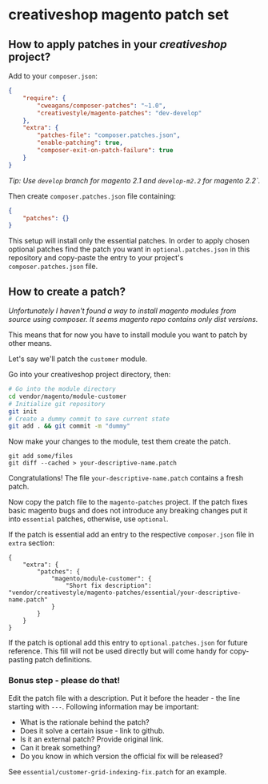 creativeshop magento patch set
==============================

## How to apply patches in your *creativeshop* project?

Add to your `composer.json`:
```json
{
    "require": {
        "cweagans/composer-patches": "~1.0",
        "creativestyle/magento-patches": "dev-develop"
    },
    "extra": {
        "patches-file": "composer.patches.json",
        "enable-patching": true,
        "composer-exit-on-patch-failure": true
    }
}
```

_Tip: Use `develop` branch for magento 2.1 and `develop-m2.2` for magento 2.2`._

Then create `composer.patches.json` file containing:

```json
{
    "patches": {}
}
```

This setup will install only the essential patches.
In order to apply chosen optional patches find the patch you want
in `optional.patches.json` in this repository and copy-paste
the entry to your project's `composer.patches.json` file.

## How to create a patch?

_Unfortunately I haven't found a way to install magento modules
from source using composer. It seems magento repo contains only
dist versions._

This means that for now you have to install module you want to patch
by other means.

Let's say we'll patch the `customer` module.

Go into your creativeshop project directory, then:

```bash
# Go into the module directory
cd vendor/magento/module-customer
# Initialize git repository
git init
# Create a dummy commit to save current state
git add . && git commit -m "dummy"
```

Now make your changes to the module, test them create the patch.
```
git add some/files
git diff --cached > your-descriptive-name.patch
```

Congratulations! The file `your-descriptive-name.patch` contains
a fresh patch.

Now copy the patch file to the `magento-patches` project.
If the patch fixes basic magento bugs and does not introduce any
breaking changes put it into `essential` patches, otherwise, use
`optional`.

If the patch is essential add an entry to the respective `composer.json`
file in `extra` section:
```
{
    "extra": {
        "patches": {
            "magento/module-customer": {
                "Short fix description": "vendor/creativestyle/magento-patches/essential/your-descriptive-name.patch"
            }
        }
    }
}
```

If the patch is optional add this entry to `optional.patches.json`
for future reference. This fill will not be used directly but will
come handy for copy-pasting patch definitions.

### Bonus step - please do that!

Edit the patch file with a description. Put it before the header -
the line starting with `---`. Following information may be important:
 - What is the rationale behind the patch?
 - Does it solve a certain issue - link to github.
 - Is it an external patch? Provide original link.
 - Can it break something?
 - Do you know in which version the official fix will be released?

See `essential/customer-grid-indexing-fix.patch` for an example.

